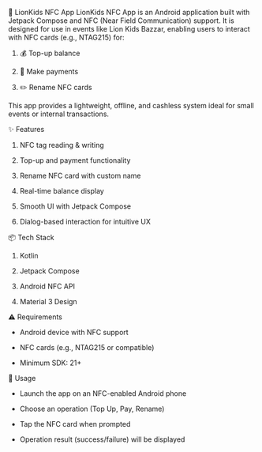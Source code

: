 📱 LionKids NFC App
LionKids NFC App is an Android application built with Jetpack Compose and NFC (Near Field Communication) support. It is designed for use in events like Lion Kids Bazzar, enabling users to interact with NFC cards (e.g., NTAG215) for:

1. 💰 Top-up balance

2. 🧾 Make payments

3. ✏️ Rename NFC cards

This app provides a lightweight, offline, and cashless system ideal for small events or internal transactions.


✨ Features
1. NFC tag reading & writing

2. Top-up and payment functionality

3. Rename NFC card with custom name

4. Real-time balance display

5. Smooth UI with Jetpack Compose

6. Dialog-based interaction for intuitive UX

📦 Tech Stack
1. Kotlin

2. Jetpack Compose

3. Android NFC API

4. Material 3 Design

⚠️ Requirements
- Android device with NFC support

- NFC cards (e.g., NTAG215 or compatible)

- Minimum SDK: 21+

📖 Usage
- Launch the app on an NFC-enabled Android phone

- Choose an operation (Top Up, Pay, Rename)

- Tap the NFC card when prompted

- Operation result (success/failure) will be displayed
